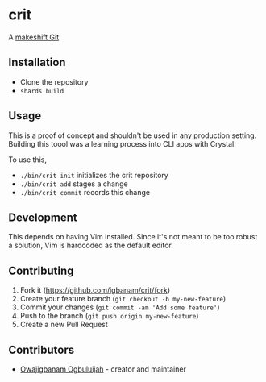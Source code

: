 # crit

A [makeshift Git](https://thoughtbot.com/blog/rebuilding-git-in-ruby)

## Installation

- Clone the repository
- `shards build`

## Usage

This is a proof of concept and shouldn't be used in any production setting.
Building this toool was a learning process into CLI apps with Crystal.

To use this,

- `./bin/crit init` initializes the crit repository
- `./bin/crit add` stages a change
- `./bin/crit commit` records this change

## Development

This depends on having Vim installed. Since it's not meant to be too robust a
solution, Vim is hardcoded as the default editor.

## Contributing

1. Fork it (<https://github.com/igbanam/crit/fork>)
2. Create your feature branch (`git checkout -b my-new-feature`)
3. Commit your changes (`git commit -am 'Add some feature'`)
4. Push to the branch (`git push origin my-new-feature`)
5. Create a new Pull Request

## Contributors

- [Owajigbanam Ogbuluijah](https://github.com/igbanam) - creator and maintainer
